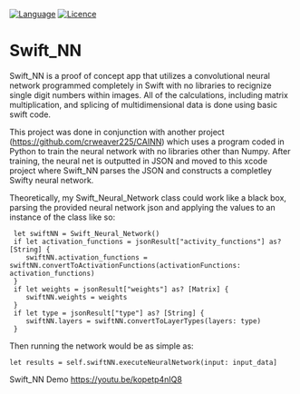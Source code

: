 [![Language](https://img.shields.io/badge/Swift-4.0-orange.svg?style=flat)](https://swift.org)
[![Licence](https://img.shields.io/dub/l/vibe-d.svg?maxAge=2592000)](https://opensource.org/licenses/MIT)

# Swift_NN

Swift_NN is a proof of concept app that utilizes a convolutional neural network programmed completely in Swift with no libraries to recignize single digit numbers within images. All of the calculations, including matrix multiplication, and splicing of multidimensional data is done using basic swift code. 

This project was done in conjunction with another project (https://github.com/crweaver225/CAINN) which uses a program coded in Python to train the neural network with no libraries other than Numpy. After training, the neural net is outputted in JSON and moved to this xcode project where Swift_NN parses the JSON and constructs a completley Swifty neural network. 

Theoretically, my Swift_Neural_Network class could work like a black box, parsing the provided neural network json and applying the values to an instance of the class like so:
```
 let swiftNN = Swift_Neural_Network()
 if let activation_functions = jsonResult["activity_functions"] as? [String] {
    swiftNN.activation_functions = swiftNN.convertToActivationFunctions(activationFunctions: activation_functions)
 }
 if let weights = jsonResult["weights"] as? [Matrix] {
    swiftNN.weights = weights
 }
 if let type = jsonResult["type"] as? [String] {
    swiftNN.layers = swiftNN.convertToLayerTypes(layers: type)
 }
 ```
 Then running the network would be as simple as:
 ```
 let results = self.swiftNN.executeNeuralNetwork(input: input_data] 
 ```
 
 Swift_NN Demo
 https://youtu.be/kopetp4nIQ8
